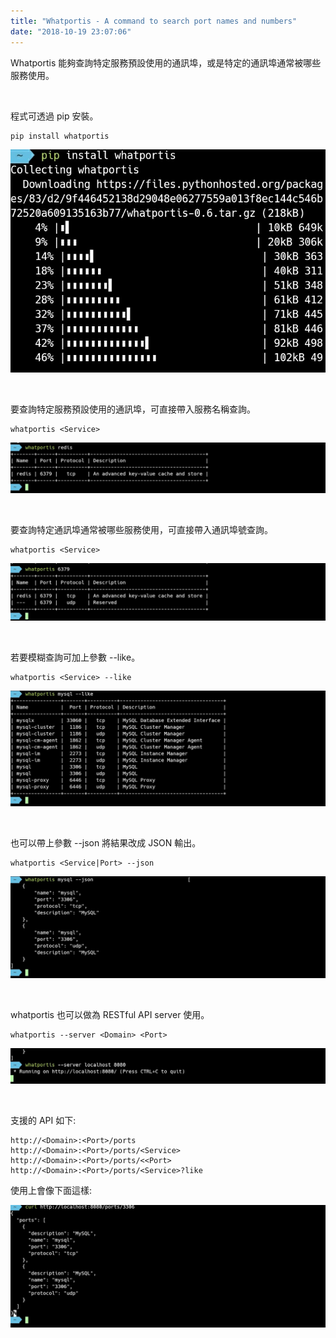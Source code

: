```yaml
---
title: "Whatportis - A command to search port names and numbers"
date: "2018-10-19 23:07:06"
---
```



Whatportis 能夠查詢特定服務預設使用的通訊埠，或是特定的通訊埠通常被哪些服務使用。  

<!-- more -->

</br>


程式可透過 pip 安裝。  

    pip install whatportis

![1.jpg](1.jpg)

</br>


要查詢特定服務預設使用的通訊埠，可直接帶入服務名稱查詢。  

    whatportis <Service>

![2.jpg](2.jpg)

</br>


要查詢特定通訊埠通常被哪些服務使用，可直接帶入通訊埠號查詢。  

    whatportis <Service>

![3.jpg](3.jpg)

</br>


若要模糊查詢可加上參數 --like。  

    whatportis <Service> --like

![4.jpg](4.jpg)

</br>


也可以帶上參數 --json 將結果改成 JSON 輸出。  

    whatportis <Service|Port> --json

![5.jpg](5.jpg)

</br>


whatportis 也可以做為 RESTful API server 使用。  

    whatportis --server <Domain> <Port>

![6.jpg](6.jpg)

</br>


支援的 API 如下:  

    http://<Domain>:<Port>/ports
    http://<Domain>:<Port>/ports/<Service>
    http://<Domain>:<Port>/ports/<<Port>
    http://<Domain>:<Port>/ports/<Service>?like


使用上會像下面這樣:  

![7.jpg](7.jpg)
